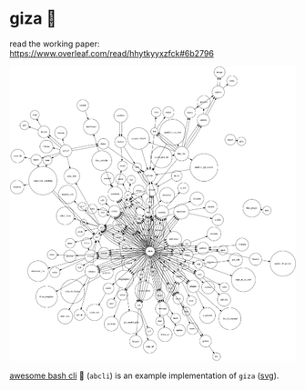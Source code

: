 # giza 🔻

read the working paper: https://www.overleaf.com/read/hhytkyyxzfck#6b2796

![image](./assets/giza.png)

[awesome bash cli](https://github.com/kamangir/awesome-bash-cli) 🚀 (`abcli`) is an example implementation of `giza` ([svg](./assets/giza.svg)). 
